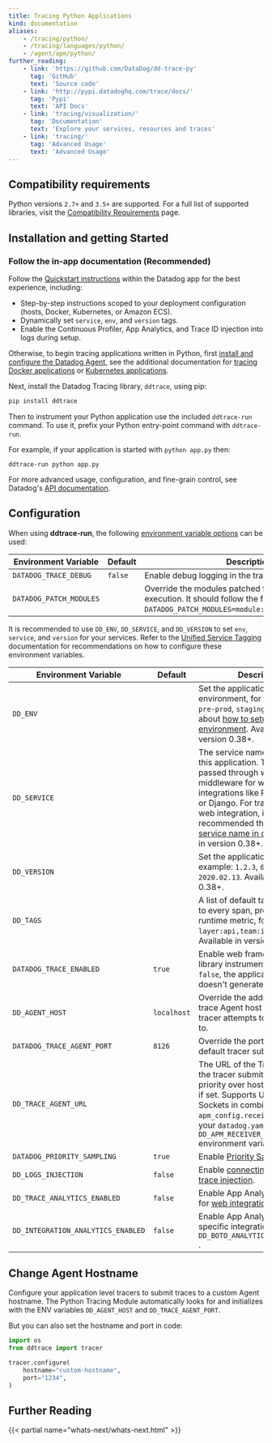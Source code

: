 ```yaml
---
title: Tracing Python Applications
kind: documentation
aliases:
    - /tracing/python/
    - /tracing/languages/python/
    - /agent/apm/python/
further_reading:
    - link: 'https://github.com/DataDog/dd-trace-py'
      tag: 'GitHub'
      text: 'Source code'
    - link: 'http://pypi.datadoghq.com/trace/docs/'
      tag: 'Pypi'
      text: 'API Docs'
    - link: 'tracing/visualization/'
      tag: 'Documentation'
      text: 'Explore your services, resources and traces'
    - link: 'tracing/'
      tag: 'Advanced Usage'
      text: 'Advanced Usage'
---
```

## Compatibility requirements

Python versions `2.7+` and `3.5+` are supported.  For a full list of supported libraries, visit the [Compatibility Requirements][1] page.

## Installation and getting Started

### Follow the in-app documentation (Recommended)

Follow the [Quickstart instructions][2] within the Datadog app for the best experience, including:

- Step-by-step instructions scoped to your deployment configuration (hosts, Docker, Kubernetes, or Amazon ECS).
- Dynamically set `service`, `env`, and `version` tags.
- Enable the Continuous Profiler, App Analytics, and Trace ID injection into logs during setup.

Otherwise, to begin tracing applications written in Python, first [install and configure the Datadog Agent][3], see the additional documentation for [tracing Docker applications][4] or [Kubernetes applications][5].

Next, install the Datadog Tracing library, `ddtrace`, using pip:

```python
pip install ddtrace
```

Then to instrument your Python application use the included `ddtrace-run` command. To use it, prefix your Python entry-point command with `ddtrace-run`.

For example, if your application is started with `python app.py` then:

```shell
ddtrace-run python app.py
```

For more advanced usage, configuration, and fine-grain control, see Datadog's [API documentation][6].

## Configuration

When using **ddtrace-run**, the following [environment variable options][7] can be used:

| Environment Variable               | Default     | Description                                                                                                                                                                                                                                                                 |
| ---------------------------------- | ----------- | --------------------------------------------------------------------------------------------------------------------------------------------------------------------------------------------------------------------------------------------------------------------------- |
| `DATADOG_TRACE_DEBUG`              | `false`     | Enable debug logging in the tracer.                                                                                                                                                                                                                                         |
| `DATADOG_PATCH_MODULES`            |             | Override the modules patched for this application execution. It should follow the format: `DATADOG_PATCH_MODULES=module:patch,module:patch...`.                                                                                                                            |

It is recommended to use `DD_ENV`, `DD_SERVICE`, and `DD_VERSION` to set `env`, `service`, and `version` for your services. Refer to the [Unified Service Tagging][8] documentation for recommendations on how to configure these environment variables.

| Environment Variable               | Default     | Description                                                                                                                                                                                                                                                                 |
| ---------------------------------- | ----------- | --------------------------------------------------------------------------------------------------------------------------------------------------------------------------------------------------------------------------------------------------------------------------- |
| `DD_ENV`                           |             | Set the application’s environment, for example: `prod`, `pre-prod`, `staging`. Learn more about [how to setup your environment][9]. Available in version 0.38+.                                                                                                             |
| `DD_SERVICE`                       |             | The service name to be used for this application. The value is passed through when setting up middleware for web framework integrations like Pylons, Flask, or Django. For tracing without a web integration, it is recommended that you [set the service name in code](#integrations). Available in version 0.38+. |
| `DD_VERSION`                       |             | Set the application’s version, for example: `1.2.3`, `6c44da20`, `2020.02.13`. Available in version 0.38+.                                                                                                                                                                  |
| `DD_TAGS`                          |             | A list of default tags to be added to every span, profile, and runtime metric, for example: `layer:api,team:intake`. Available in version 0.38+.                                                                                                                            |
| `DATADOG_TRACE_ENABLED`            | `true`      | Enable web framework and library instrumentation. When `false`, the application code doesn't generate any traces.                                                                                                                                                           |
| `DD_AGENT_HOST`                    | `localhost` | Override the address of the trace Agent host that the default tracer attempts to submit traces to.                                                                                                                                                                          |
| `DATADOG_TRACE_AGENT_PORT`         | `8126`      | Override the port that the default tracer submit traces to.                                                                                                                                                                                                                 |
| `DD_TRACE_AGENT_URL`               |             | The URL of the Trace Agent that the tracer submits to. Takes priority over hostname and port, if set. Supports Unix Domain Sockets in combination with the `apm_config.receiver_socket` in your `datadog.yaml` file, or the `DD_APM_RECEIVER_SOCKET` environment variable.  |
| `DATADOG_PRIORITY_SAMPLING`        | `true`      | Enable [Priority Sampling][10].                                                                                                                                                                                                                                              |
| `DD_LOGS_INJECTION`                | `false`     | Enable [connecting logs and trace injection][11].                                                                                                                                                                                                                           |
| `DD_TRACE_ANALYTICS_ENABLED`       | `false`     | Enable App Analytics globally for [web integrations][12].                                                                                                                                                                                                                   |
| `DD_INTEGRATION_ANALYTICS_ENABLED` | `false`     | Enable App Analytics for a specific integration. Example: `DD_BOTO_ANALYTICS_ENABLED=true` .                                                                                                                                                                                |

## Change Agent Hostname

Configure your application level tracers to submit traces to a custom Agent hostname. The Python Tracing Module automatically looks for and initializes with the ENV variables `DD_AGENT_HOST` and `DD_TRACE_AGENT_PORT`.

But you can also set the hostname and port in code:

```python
import os
from ddtrace import tracer

tracer.configure(
    hostname="custom-hostname",
    port="1234",
)
```

## Further Reading

{{< partial name="whats-next/whats-next.html" >}}

[1]: /tracing/compatibility_requirements/python
[2]: https://app.datadoghq.com/apm/docs
[3]: /tracing/send_traces/
[4]: /tracing/setup/docker/
[5]: /agent/kubernetes/apm/
[6]: http://pypi.datadoghq.com/trace/docs
[7]: http://pypi.datadoghq.com/trace/docs/advanced_usage.html#ddtracerun
[8]: /getting_started/tagging/unified_service_tagging
[9]: /tracing/guide/setting_primary_tags_to_scope/
[10]: http://pypi.datadoghq.com/trace/docs/advanced_usage.html#priority-sampling
[11]: /tracing/connect_logs_and_traces/python/
[12]: /tracing/app_analytics/?tab=python#automatic-configuration
